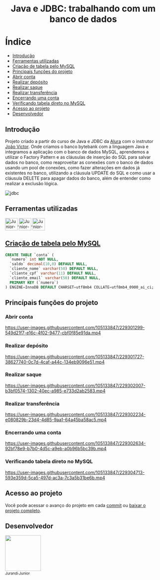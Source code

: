 <h1 align="center"> Java e JDBC: trabalhando com um banco de dados </h1>

# Índice 

* [Introdução](#Introdução)
* [Ferramentas utilizadas](#Ferramentas-utilizadas)
* [Criação de tabela pelo MySQL](#Criação-de-tabela-pelo-MySQL)
* [Principaís funções do projeto](#Principaís-funções-do-projeto)
* [Abrir conta](#Abrir-conta)
* [Realizar depósito](#Realizar-depósito)
* [Realizar saque](#Realizar-saque)
* [Realizar transferência](#Realizar-transferência)
* [Encerrando uma conta](#Encerrando-uma-conta)
* [Verificando tabela direto no MySQL](#Verificando-tabela-direto-no-MySQL)
* [Acesso ao projeto](#Acesso-ao-projeto)
* [Desenvolvedor](#Desenvolvedor)

<h2>Introdução</h2>

Projeto criado a partir do curso de Java e JDBC da [Alura](https://cursos.alura.com.br/course/java-jdbc-banco-dados) com o instrutor [João Victor](https://www.linkedin.com/in/jvcmartins/). Onde criamos o banco bytebank com a linguagem Java e integramos a aplicação com o banco de dados MySQL, aprendemos a utilizar o Factory Pattern e as cláusulas de inserção do SQL para salvar dados no banco, como reaproveitar as conexões com o banco de dados usando um pool de conexões, como fazer alterações em dados já existentes no banco, utilizando a cláusula UPDATE do SQL e como usar a cláusula DELETE para apagar dados do banco, além de entender como realizar a exclusão lógica.

![jdbc](https://user-images.githubusercontent.com/105133847/229301474-2554f827-a5bb-428a-a6ec-2bffb22a3616.PNG)

<h2>Ferramentas utilizadas</h2>

<a href="https://github.com/jurandi1/java-jdbc"> <img align="center" alt="Junior-JAVA" height="40" width="40" src="https://cdn.jsdelivr.net/gh/devicons/devicon/icons/java/java-original-wordmark.svg">
   <a href="https://github.com/jurandi1/java-jdbc"> <img align="center" alt="Junior-MySQL" height="40" width="40" src="https://cdn.jsdelivr.net/gh/devicons/devicon/icons/mysql/mysql-original-wordmark.svg">
   <a href="https://github.com/jurandi1/java-jdbc"> <img align="center" alt="Junior-STS" height="40" width="40" src="https://cdn.jsdelivr.net/gh/devicons/devicon/icons/spring/spring-original-wordmark.svg">
   
<h2>Criação de tabela pelo MySQL</h2>

``` SQL
CREATE TABLE `conta` (
  `numero` int NOT NULL,
  `saldo` decimal(10,0) DEFAULT NULL,
  `cliente_nome` varchar(50) DEFAULT NULL,
  `cliente_cpf` varchar(11) DEFAULT NULL,
  `cliente_email` varchar(50) DEFAULT NULL,
  PRIMARY KEY (`numero`)
) ENGINE=InnoDB DEFAULT CHARSET=utf8mb4 COLLATE=utf8mb4_0900_ai_ci;
```
               
               
<h2>Princípais funções do projeto</h2>

<h3>Abrir conta</h3>

https://user-images.githubusercontent.com/105133847/229301299-549d21f7-e16c-4f02-9477-cbf0f85e91da.mp4

<h3>Realizar depósito</h3>

https://user-images.githubusercontent.com/105133847/229301727-38627740-0c7d-4caf-a44c-134eb9096e51.mp4

<h3>Realizar saque</h3>

https://user-images.githubusercontent.com/105133847/229302007-b3bf0574-1302-40ec-a985-e733d2ab2583.mp4

<h3>Realizar transferência</h3>

https://user-images.githubusercontent.com/105133847/229302234-e080829b-23d4-4d85-9aa1-64a45ba58ac5.mp4

<h3>Encerrando uma conta</h3>

https://user-images.githubusercontent.com/105133847/229302634-92bf78e9-b7b0-4d5c-a9eb-a0b96b5bc39b.mp4

<h3>Verificando tabela direto no MySQL</h3>

https://user-images.githubusercontent.com/105133847/229304713-593e359d-5ca5-497d-ac3a-7c3a5b31be6b.mp4

<h2>Acesso ao projeto</h2>

Você pode acessar o avanço do projeto em cada [commit](https://github.com/jurandi1/java-jdbc/commits/main) ou [baixar o projeto completo](https://github.com/jurandi1/java-jdbc/archive/refs/heads/main.zip).

<h2>Desenvolvedor</h2>

[<img src="https://user-images.githubusercontent.com/105133847/215238362-763c8d76-55d2-4fd0-8b5f-f7080fbc4114.jpg" width=115><br><sub>Jurandi Junior</sub>](https://github.com/jurandi1)
